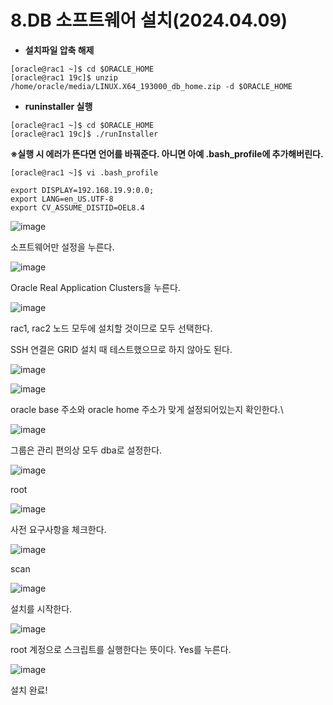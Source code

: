 # 8.DB 소프트웨어 설치(2024.04.09)

- **설치파일 압축 해제**

```
[oracle@rac1 ~]$ cd $ORACLE_HOME
[oracle@rac1 19c]$ unzip /home/oracle/media/LINUX.X64_193000_db_home.zip -d $ORACLE_HOME
```

- **runinstaller 실행**
```
[oracle@rac1 ~]$ cd $ORACLE_HOME
[oracle@rac1 19c]$ ./runInstaller
```

**※실행 시 에러가 뜬다면 언어를 바꿔준다. 아니면 아예 .bash_profile에 추가해버린다.**
```
[oracle@rac1 ~]$ vi .bash_profile

export DISPLAY=192.168.19.9:0.0;
export LANG=en_US.UTF-8
export CV_ASSUME_DISTID=OEL8.4
```

![image](https://github.com/oraclejyp/19c_rac_inst/assets/133745372/ad4f1287-92ea-4d2e-a1e2-c458744f471c)

소프트웨어만 설정을 누른다.

![image](https://github.com/oraclejyp/19c_rac_inst/assets/133745372/5d7b8ae8-32e8-4ed4-9701-75bd9481bac3)

Oracle Real Application Clusters을 누른다.

![image](https://github.com/oraclejyp/19c_rac_inst/assets/133745372/33047294-bc5d-4797-867e-0da863987416)

rac1, rac2 노드 모두에 설치할 것이므로 모두 선택한다.

SSH 연결은 GRID 설치 때 테스트했으므로 하지 않아도 된다.



![image](https://github.com/oraclejyp/19c_rac_inst/assets/133745372/ec7524b8-a3fc-4e47-96ba-679e20532d39)

![image](https://github.com/oraclejyp/19c_rac_inst/assets/133745372/a19538fc-c2b8-4719-91e0-92adc40eb0ab)

oracle base 주소와 oracle home 주소가 맞게 설정되어있는지 확인한다.\

![image](https://github.com/oraclejyp/19c_rac_inst/assets/133745372/d16c0c45-01d7-4046-9664-678cd7153088)

그룹은 관리 편의상 모두 dba로 설정한다.


![image](https://github.com/oraclejyp/19c_rac_inst/assets/133745372/780d4bfd-4aa3-4840-9e87-a8ab67b5c86b)

root

![image](https://github.com/oraclejyp/19c_rac_inst/assets/133745372/16690f7f-ef9e-443b-bcd9-49c7e723ef61)

사전 요구사항을 체크한다.


![image](https://github.com/oraclejyp/19c_rac_inst/assets/133745372/9584736f-981b-4a31-9b9f-55b56605bc66)

scan

![image](https://github.com/oraclejyp/19c_rac_inst/assets/133745372/b4eaf847-e511-452e-941a-d5ea4298de5a)

설치를 시작한다.

![image](https://github.com/oraclejyp/19c_rac_inst/assets/133745372/4b88c5a1-84a0-40e8-b567-ee3a2e803803)

root 계정으로 스크립트를 실행한다는 뜻이다. Yes를 누른다.

![image](https://github.com/oraclejyp/19c_rac_inst/assets/133745372/27241bac-884b-4b81-85ec-52d2f97b7adf)

설치 완료!
